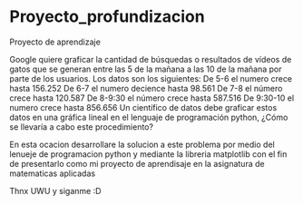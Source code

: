 # Proyecto_profundizacion
Proyecto de aprendizaje 

Google quiere graficar la cantidad de búsquedas o resultados de vídeos de gatos que se generan entre las 5 de la mañana a las 10 de la mañana por parte de los usuarios.
Los datos son los siguientes:
De 5-6 el numero crece hasta 156.252
De 6-7 el numero decience hasta 98.561
De 7-8 el número crece hasta 120.587
De 8-9:30 el número crece hasta 587.516
De 9:30-10 el numero crece hasta 856.656
Un científico de datos debe graficar estos datos en una gráfica lineal en el lenguaje de programación python, ¿Cómo se llevaría a cabo este procedimiento?

En esta ocacion desarrollare la solucion a este problema por medio del lenueje de programacion python y mediante la libreria matplotlib
con el fin de presentarlo como mi proyecto de aprendisaje en la asignatura de matematicas aplicadas

Thnx UWU y siganme :D

